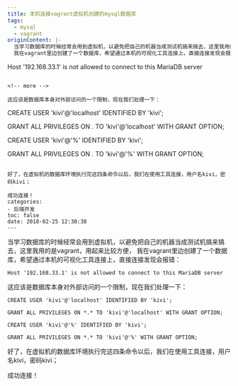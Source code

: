 ```yaml
---
title: 本机连接vagrant虚拟机创建的mysql数据库
tags:
  - mysql
  - vagrant
originContent: |-
  当学习数据库的时候经常会用到虚拟机，以避免把自己的机器当成测试机搞来搞去，这里我用的是vagrant，用起来比较方便，
  我在vagrant里边创建了一个数据库，希望通过本机的可视化工具连接上，直接连接发现会报错：

  ```
  Host '192.168.33.1' is not allowed to connect to this MariaDB server
  ```

  <!-- more -->

  这应该是数据库本身对外部访问的一个限制，现在我们处理一下：

  ```
  CREATE USER 'kivi'@'localhost' IDENTIFIED BY 'kivi';

  GRANT ALL PRIVILEGES ON *.* TO 'kivi'@'localhost' WITH GRANT OPTION;

  CREATE USER 'kivi'@'%' IDENTIFIED BY 'kivi';

  GRANT ALL PRIVILEGES ON *.* TO 'kivi'@'%' WITH GRANT OPTION;
  ```

  好了，在虚拟机的数据库环境执行完这四条命令以后，我们在使用工具连接，用户名kivi，密码kivi；

  成功连接！
categories:
  - 后端开发
toc: false
date: 2018-02-25 12:30:38
---
```


当学习数据库的时候经常会用到虚拟机，以避免把自己的机器当成测试机搞来搞去，这里我用的是vagrant，用起来比较方便，
我在vagrant里边创建了一个数据库，希望通过本机的可视化工具连接上，直接连接发现会报错：

```
Host '192.168.33.1' is not allowed to connect to this MariaDB server
```

<!-- more -->

这应该是数据库本身对外部访问的一个限制，现在我们处理一下：

```
CREATE USER 'kivi'@'localhost' IDENTIFIED BY 'kivi';

GRANT ALL PRIVILEGES ON *.* TO 'kivi'@'localhost' WITH GRANT OPTION;

CREATE USER 'kivi'@'%' IDENTIFIED BY 'kivi';

GRANT ALL PRIVILEGES ON *.* TO 'kivi'@'%' WITH GRANT OPTION;
```

好了，在虚拟机的数据库环境执行完这四条命令以后，我们在使用工具连接，用户名kivi，密码kivi；

成功连接！